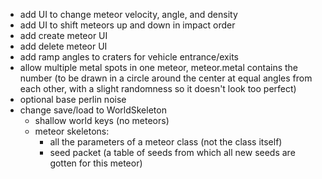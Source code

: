 - add UI to change meteor velocity, angle, and density
- add UI to shift meteors up and down in impact order
- add create meteor UI
- add delete meteor UI
- add ramp angles to craters for vehicle entrance/exits
- allow multiple metal spots in one meteor, meteor.metal contains the number (to be drawn in a circle around the center at equal angles from each other, with a slight randomness so it doesn't look too perfect)
- optional base perlin noise
- change save/load to WorldSkeleton
	- shallow world keys (no meteors)
	- meteor skeletons:
		- all the parameters of a meteor class (not the class itself)
		- seed packet (a table of seeds from which all new seeds are gotten for this meteor)